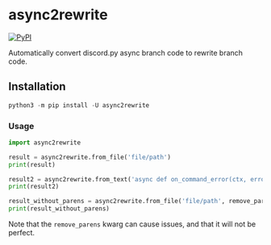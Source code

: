 # async2rewrite

[![PyPI](https://img.shields.io/pypi/v/async2rewrite.svg)](https://pypi.python.org/pypi/async2rewrite)

Automatically convert discord.py async branch code to rewrite branch code.

## Installation

```py
python3 -m pip install -U async2rewrite
```

### Usage

```py
import async2rewrite

result = async2rewrite.from_file('file/path')
print(result)

result2 = async2rewrite.from_text('async def on_command_error(ctx, error): pass')
print(result2)

result_without_parens = async2rewrite.from_file('file/path', remove_parens=True)
print(result_without_parens)
```

Note that the `remove_parens` kwarg can cause issues, and that it will not be perfect.